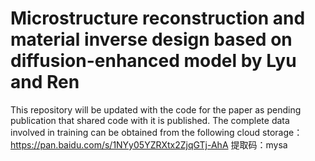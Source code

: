 # Microstructure reconstruction and material inverse design based on diffusion-enhanced model by Lyu and Ren
This repository will be updated with the code for the paper as pending publication that shared code with it is published. The complete data involved in training can be obtained from the following cloud storage：https://pan.baidu.com/s/1NYy05YZRXtx2ZjqGTj-AhA 提取码：mysa 
